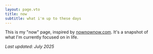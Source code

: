 ```yaml
---
layout: page.vto
title: now
subtitle: what i'm up to these days
---
```


<div class="now__content">
  <div class="now__banner"></div>
  
  <div class="now__intro">
    <p>This is my "now" page, inspired by <a href="https://nownownow.com/about" class="link">nownownow.com</a>. It's a snapshot of what I'm currently focused on in life.</p>
  </div>
  
  <div class="now__footer">
    <p><em>Last updated: July 2025</em></p>
  </div>
</div>
